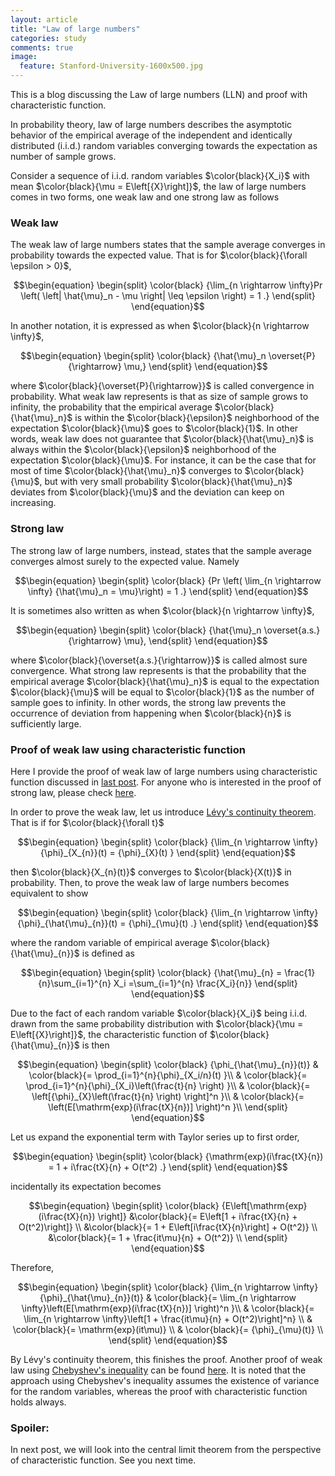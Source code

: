 ```yaml
---
layout: article
title: "Law of large numbers"
categories: study
comments: true
image:
  feature: Stanford-University-1600x500.jpg
---
```


This is a blog discussing the Law of large numbers (LLN) and proof with characteristic function.

In probability theory, law of large numbers describes the asymptotic behavior of the empirical average of the independent and identically distributed (i.i.d.) random variables converging towards the expectation as number of sample grows.

Consider a sequence of i.i.d. random variables $\color{black}{X_i}$ with mean $\color{black}{\mu = E\left[{X}\right]}$, the law of large numbers comes in two forms, one weak law and one strong law as follows

### Weak law

The weak law of large numbers states that the sample average converges in probability towards the expected value. That is for $\color{black}{\forall \epsilon > 0}$,

$$\begin{equation}
\begin{split}
\color{black}
{\lim_{n \rightarrow \infty}Pr \left( \left| \hat{\mu}_n - \mu \right| \leq \epsilon \right) = 1 .}
\end{split}
\end{equation}$$

In another notation, it is expressed as when $\color{black}{n \rightarrow \infty}$,

$$\begin{equation}
\begin{split}
\color{black}
{\hat{\mu}_n \overset{P}{\rightarrow} \mu,}
\end{split}
\end{equation}$$

where $\color{black}{\overset{P}{\rightarrow}}$ is called convergence in probability. What weak law represents is that as size of sample grows to infinity, the probability that the empirical average $\color{black}{\hat{\mu}_n}$ is within the $\color{black}{\epsilon}$ neighborhood of the expectation $\color{black}{\mu}$ goes to $\color{black}{1}$. In other words, weak law does not guarantee that $\color{black}{\hat{\mu}_n}$ is always within the $\color{black}{\epsilon}$ neighborhood of the expectation $\color{black}{\mu}$. For instance,
it can be the case that for  most of time $\color{black}{\hat{\mu}_n}$ converges to $\color{black}{\mu}$, but with very small probability $\color{black}{\hat{\mu}_n}$ deviates from $\color{black}{\mu}$ and the deviation can keep on increasing.

### Strong law

The strong law of large numbers, instead, states that the sample average converges almost surely to the expected value. Namely

$$\begin{equation}
\begin{split}
\color{black}
{Pr \left( \lim_{n \rightarrow \infty} {\hat{\mu}_n = \mu}\right) = 1 .}
\end{split}
\end{equation}$$

It is sometimes also written as when $\color{black}{n \rightarrow \infty}$,

$$\begin{equation}
\begin{split}
\color{black}
{\hat{\mu}_n \overset{a.s.}{\rightarrow} \mu},
\end{split}
\end{equation}$$

where $\color{black}{\overset{a.s.}{\rightarrow}}$ is called almost sure convergence. What strong law represents is that the probability that the empirical average $\color{black}{\hat{\mu}_n}$ is equal to the expectation $\color{black}{\mu}$ will be equal to $\color{black}{1}$ as the number of sample goes to infinity. In other words, the strong law prevents the occurrence of deviation from happening when $\color{black}{n}$ is sufficiently large.

### Proof of weak law using characteristic function

Here I provide the proof of weak law of large numbers using characteristic function discussed in [last post](https://alex8937.github.io/study/From-Fourier-transform-to-Characteristic-function/). For anyone who is interested in the proof of strong law, please check [here](https://www.math.ucdavis.edu/~tracy/courses/math135A/UsefullCourseMaterial/lawLargeNo.pdf).

In order to prove the weak law, let us introduce [Lévy's continuity theorem](https://en.wikipedia.org/wiki/L%C3%A9vy%27s_continuity_theorem). That is if for $\color{black}{\forall t}$

$$\begin{equation}
\begin{split}
\color{black}
{\lim_{n \rightarrow \infty}{\phi}_{X_{n}}(t) = {\phi}_{X}(t)  }
\end{split}
\end{equation}$$

then $\color{black}{X_{n}(t)}$ converges to $\color{black}{X(t)}$ in probability. Then, to prove the weak law of large numbers becomes equivalent to show

$$\begin{equation}
\begin{split}
\color{black}
{\lim_{n \rightarrow \infty}{\phi}_{\hat{\mu}_{n}}(t) = {\phi}_{\mu}(t)  .}
\end{split}
\end{equation}$$

where the random variable of empirical average $\color{black}{\hat{\mu}_{n}}$ is defined as

$$\begin{equation}
\begin{split}
\color{black}
{\hat{\mu}_{n} = \frac{1}{n}\sum_{i=1}^{n} X_i =\sum_{i=1}^{n} \frac{X_i}{n}}
\end{split}
\end{equation}$$

Due to the fact of each random variable $\color{black}{X_i}$ being i.i.d. drawn from the same probability distribution with $\color{black}{\mu = E\left[{X}\right]}$, the characteristic function of $\color{black}{\hat{\mu}_{n}}$ is then


$$\begin{equation}
\begin{split}
\color{black}
{\phi_{\hat{\mu}_{n}}(t)}
& \color{black}{= \prod_{i=1}^{n}{\phi}_{X_i/n}(t)  }\\
& \color{black}{= \prod_{i=1}^{n}{\phi}_{X_i}\left(\frac{t}{n} \right)  }\\
& \color{black}{= \left[{\phi}_{X}\left(\frac{t}{n} \right) \right]^n }\\
& \color{black}{= \left(E[\mathrm{exp}(i\frac{tX}{n})] \right)^n }\\
\end{split}
\end{equation}$$

Let us expand the exponential term with Taylor series up to first order,

$$\begin{equation}
\begin{split}
\color{black}
{\mathrm{exp}(i\frac{tX}{n}) = 1 + i\frac{tX}{n} + O(t^2)
.}
\end{split}
\end{equation}$$

incidentally its expectation becomes

$$\begin{equation}
\begin{split}
\color{black}
{E\left[\mathrm{exp}(i\frac{tX}{n}) \right]}
&\color{black}{= E\left[1 + i\frac{tX}{n} + O(t^2)\right]} \\
&\color{black}{= 1 + E\left[i\frac{tX}{n}\right] + O(t^2)} \\
&\color{black}{= 1 + \frac{it\mu}{n} + O(t^2)} \\
\end{split}
\end{equation}$$

Therefore,

$$\begin{equation}
\begin{split}
\color{black}
{\lim_{n \rightarrow \infty}{\phi}_{\hat{\mu}_{n}}(t)}
& \color{black}{= \lim_{n \rightarrow \infty}\left(E[\mathrm{exp}(i\frac{tX}{n})] \right)^n }\\
& \color{black}{= \lim_{n \rightarrow \infty}\left[1 + \frac{it\mu}{n} + O(t^2)\right]^n} \\
& \color{black}{= \mathrm{exp}(it\mu)} \\
& \color{black}{= {\phi}_{\mu}(t)} \\
\end{split}
\end{equation}$$

By Lévy's continuity theorem, this finishes the proof. Another proof of weak law using [Chebyshev's inequality](https://en.wikipedia.org/wiki/Chebyshev%27s_inequality) can be found [here](https://ocw.mit.edu/courses/electrical-engineering-and-computer-science/6-262-discrete-stochastic-processes-spring-2011/video-lectures/lecture-3-law-of-large-numbers-convergence/MIT6_262S11_lec03.pdf). It is noted that the approach using Chebyshev's inequality assumes the existence of variance for the random variables, whereas the proof with characteristic function holds always.

### Spoiler:

In next post, we will look into the central limit theorem from the perspective of characteristic function. See you next time.
